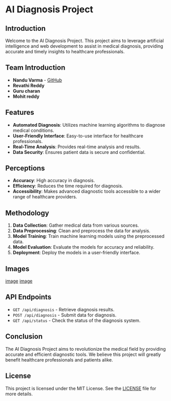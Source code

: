 # AI Diagnosis Project

## Introduction
Welcome to the AI Diagnosis Project. This project aims to leverage artificial intelligence and web development to assist in medical diagnosis, providing accurate and timely insights to healthcare professionals.

## Team Introduction
- **Nandu Varma** - [GitHub](https://github.com/Nandu-ramineni)
- **Revathi Reddy** 
- **Guru charan** 
- **Mohit reddy** 

## Features
- **Automated Diagnosis**: Utilizes machine learning algorithms to diagnose medical conditions.
- **User-Friendly Interface**: Easy-to-use interface for healthcare professionals.
- **Real-Time Analysis**: Provides real-time analysis and results.
- **Data Security**: Ensures patient data is secure and confidential.

## Perceptions
- **Accuracy**: High accuracy in diagnosis.
- **Efficiency**: Reduces the time required for diagnosis.
- **Accessibility**: Makes advanced diagnostic tools accessible to a wider range of healthcare providers.

## Methodology
1. **Data Collection**: Gather medical data from various sources.
2. **Data Preprocessing**: Clean and preprocess the data for analysis.
3. **Model Training**: Train machine learning models using the preprocessed data.
4. **Model Evaluation**: Evaluate the models for accuracy and reliability.
5. **Deployment**: Deploy the models in a user-friendly interface.

## Images
[image](https://github.com/user-attachments/assets/6b80e616-efaf-4ad8-a04f-e4f3491af72c)
[image](https://github.com/user-attachments/assets/0b2f4a3a-f6ac-4d33-ba76-7259ddb8c4b3)

## API Endpoints
- `GET /api/diagnosis` - Retrieve diagnosis results.
- `POST /api/diagnosis` - Submit data for diagnosis.
- `GET /api/status` - Check the status of the diagnosis system.

## Conclusion
The AI Diagnosis Project aims to revolutionize the medical field by providing accurate and efficient diagnostic tools. We believe this project will greatly benefit healthcare professionals and patients alike.

## License
This project is licensed under the MIT License. See the [LICENSE](LICENSE) file for more details.
